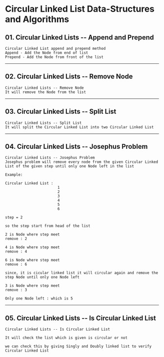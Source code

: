 # Circular Linked List Data-Structures and Algorithms

## 01. Circular Linked Lists -- Append and Prepend

    Circular Linked List append and prepend method
    Append - Add the Node from end of list
    Prepend - Add the Node from front of the list

---

## 02. Circular Linked Lists -- Remove Node

    Circular Linked Lists -- Remove Node
    It will remove the Node from the list

---

## 03. Circular Linked Lists -- Split List

    Circular Linked Lists -- Split List
    It will split the Circular Linked List into two Circular Linked List

---

## 04. Circular Linked Lists -- Josephus Problem

    Circular Linked Lists -- Josephus Problem
    Josephus problem will remove every node from the given Circular Linked List of the given step until only one Node left in the list

    Example:

    Circular Linked List :
                            1
                            2
                            3
                            4
                            5
                            6

    step = 2

    so the step start from head of the list

    2 is Node where step meet
    remove : 2

    4 is Node where step meet
    remove : 4

    6 is Node where step meet
    remove : 6

    since, it is cicular linked list it will circular again and remove the step Node until only one Node left

    3 is Node where step meet
    remove : 3

    Only one Node left : which is 5

---

## 05. Circular Linked Lists -- Is Circular Linked List

    Circular Linked Lists -- Is Circular Linked List

    It will check the list which is given is circular or not

    we can check this by giving Singly and Doubly linked list to verify Circular Linked List

